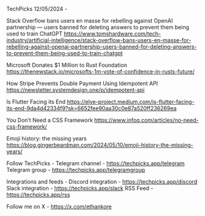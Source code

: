 TechPicks 12/05/2024 -

Stack Overflow bans users en masse for rebelling against OpenAI partnership — users banned for deleting answers to prevent them being used to train ChatGPT
https://www.tomshardware.com/tech-industry/artificial-intelligence/stack-overflow-bans-users-en-masse-for-rebelling-against-openai-partnership-users-banned-for-deleting-answers-to-prevent-them-being-used-to-train-chatgpt

Microsoft Donates $1 Million to Rust Foundation
https://thenewstack.io/microsofts-1m-vote-of-confidence-in-rusts-future/

How Stripe Prevents Double Payment Using Idempotent API
https://newsletter.systemdesign.one/p/idempotent-api

Is Flutter Facing its End
https://elye-project.medium.com/is-flutter-facing-its-end-9da4d42334f9?sk=6652fee90aa30c0e87a520ff236269ea

You Don’t Need a CSS Framework
https://www.infoq.com/articles/no-need-css-framework/

Emoji history: the missing years
https://blog.gingerbeardman.com/2024/05/10/emoji-history-the-missing-years/

Follow TechPicks -
Telegram channel - https://techpicks.app/telegram
Telegram group - https://techpicks.app/telegramgroup

Integrations and feeds -
Discord integration - https://techpicks.app/discord
Slack integration - https://techpicks.app/slack
RSS Feed - https://techpicks.app/rss

Follow me on X - https://x.com/ethankore